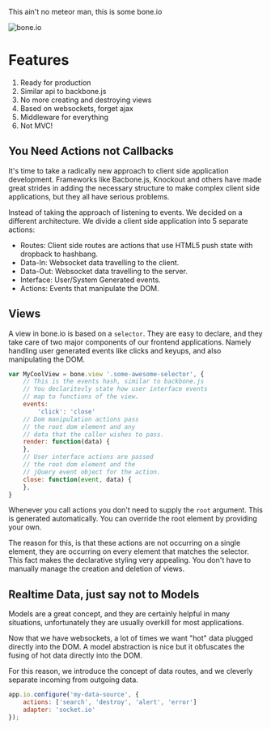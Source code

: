 
This ain't no meteor man, this is some bone.io

![bone.io](http://cdn.techpines.io/bone-io-github.png)

# Features

1. Ready for production
1. Similar api to backbone.js
1. No more creating and destroying views
1. Based on websockets, forget ajax
1. Middleware for everything
1. Not MVC!

## You Need Actions not Callbacks

It's time to take a radically new approach to client side application development.  Frameworks like Bacbone.js, Knockout and others have made great strides in adding the necessary structure to make complex client side applications, but they all have serious problems.

Instead of taking the approach of listening to events.  We decided on a different architecture.  We divide a client side application into 5 separate actions:

* Routes: Client side routes are actions that use HTML5 push state with dropback to hashbang.
* Data-In: Websocket data travelling to the client.
* Data-Out: Websocket data travelling to the server.
* Interface: User/System Generated events.
* Actions: Events that manipulate the DOM.

## Views

A view in bone.io is based on a `selector`.  They are easy to declare, and they take care of two major components of our frontend applications.  Namely handling user generated events like clicks and keyups, and also manipulating the DOM.

```js
var MyCoolView = bone.view '.some-awesome-selector', {
    // This is the events hash, similar to backbone.js
    // You declaritevly state how user interface events
    // map to functions of the view.
    events:
        'click': 'close'
    // Dom manipulation actions pass
    // the root dom element and any
    // data that the caller wishes to pass.
    render: function(data) {
    },
    // User interface actions are passed
    // the root dom element and the 
    // jQuery event object for the action.
    close: function(event, data) {
    },
}
```

Whenever you call actions you don't need to supply the `root` argument.  This is generated automatically.  You can override the root element by providing your own.

The reason for this, is that these actions are not occurring on a single element, they are occurring on every element that matches the selector.  This fact makes the declarative styling very appealing. You don't have to manually manage the creation and deletion of views.

## Realtime Data, just say not to Models

Models are a great concept, and they are certainly helpful in many situations, unfortunately they are usually overkill for most applications.

Now that we have websockets, a lot of times we want "hot" data plugged directly into the DOM.  A model abstraction is nice but it obfuscates the fusing of hot data directly into the DOM.

For this reason, we introduce the concept of data routes, and we cleverly separate incoming from outgoing data.

```js
app.io.configure('my-data-source', {
    actions: ['search', 'destroy', 'alert', 'error']
    adapter: 'socket.io'
});





